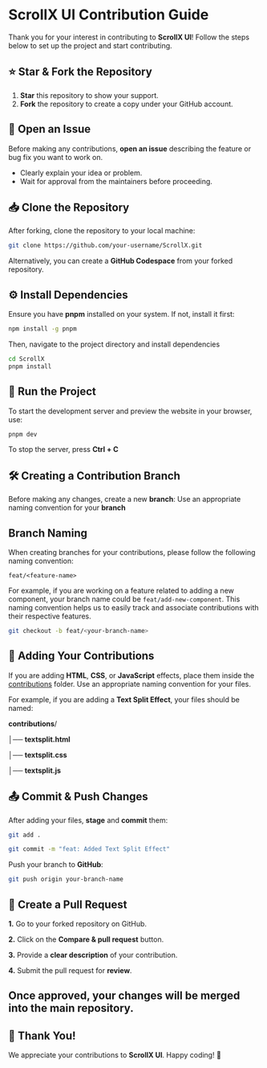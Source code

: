 # ScrollX UI Contribution Guide

Thank you for your interest in contributing to **ScrollX UI**! Follow the steps below to set up the project and start contributing.

## ⭐ Star & Fork the Repository

1. **Star** this repository to show your support.
2. **Fork** the repository to create a copy under your GitHub account.

## 📝 Open an Issue

Before making any contributions, **open an issue** describing the feature or bug fix you want to work on.

- Clearly explain your idea or problem.
- Wait for approval from the maintainers before proceeding.

## 📥 Clone the Repository

After forking, clone the repository to your local machine:

```sh
git clone https://github.com/your-username/ScrollX.git
```

Alternatively, you can create a **GitHub Codespace** from your forked repository.

## ⚙️ Install Dependencies

Ensure you have **pnpm** installed on your system. If not, install it first:

```sh
npm install -g pnpm
```

Then, navigate to the project directory and install dependencies

```sh
cd ScrollX
pnpm install
```

## 🚀 Run the Project

To start the development server and preview the website in your browser, use:

```sh
pnpm dev
```

To stop the server, press **Ctrl + C**

## 🛠️ Creating a Contribution Branch

Before making any changes, create a new **branch**:
Use an appropriate naming convention for your **branch**

## Branch Naming

When creating branches for your contributions, please follow the following naming convention:

`feat/<feature-name>`

For example, if you are working on a feature related to adding a new component, your branch name could be `feat/add-new-component`. This naming convention helps us to easily track and associate contributions with their respective features.

```sh
git checkout -b feat/<your-branch-name>
```

## 📂 Adding Your Contributions

If you are adding **HTML**, **CSS**, or **JavaScript** effects, place them inside the [contributions](https://github.com/Adityakishore0/ScrollX-UI/tree/main/src/app/contributions) folder. Use an appropriate naming convention for your files.

For example, if you are adding a **Text Split Effect**, your files should be named:

**contributions**/

│── **textsplit.html**

│── **textsplit.css**

│── **textsplit.js**

## 📤 Commit & Push Changes

After adding your files, **stage** and **commit** them:

```sh
git add .
```

```sh
git commit -m "feat: Added Text Split Effect"
```

Push your branch to **GitHub**:

```sh
git push origin your-branch-name
```

## 🔄 Create a Pull Request

**1.** Go to your forked repository on GitHub.

**2.** Click on the **Compare & pull request** button.

**3.** Provide a **clear description** of your contribution.

**4.** Submit the pull request for **review**.

## Once approved, your changes will be merged into the main repository.

## 🎉 Thank You!

We appreciate your contributions to **ScrollX UI**. Happy coding! **🚀**
